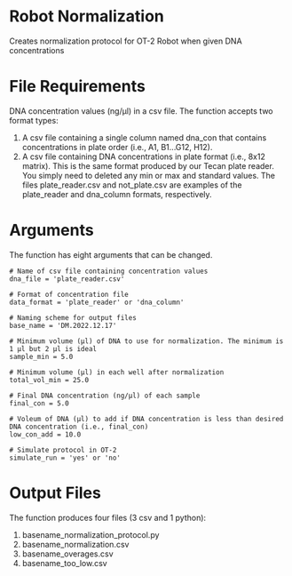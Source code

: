# Robot Normalization
Creates normalization protocol for OT-2 Robot when given DNA concentrations

# File Requirements
DNA concentration values (ng/µl) in a csv file. The function accepts two format types:
1. A csv file containing a single column named dna_con that contains concentrations in plate order (i.e., A1, B1...G12, H12).
2. A csv file containing DNA concentrations in plate format (i.e., 8x12 matrix). This is the same format produced by our Tecan plate reader. You simply need to deleted any min or max and standard values. The files plate_reader.csv and not_plate.csv are examples of the plate_reader and dna_column formats, respectively. 

# Arguments
The function has eight arguments that can be changed. 
```
# Name of csv file containing concentration values
dna_file = 'plate_reader.csv'

# Format of concentration file
data_format = 'plate_reader' or 'dna_column'

# Naming scheme for output files
base_name = 'DM.2022.12.17'

# Minimum volume (µl) of DNA to use for normalization. The minimum is 1 µl but 2 µl is ideal
sample_min = 5.0

# Minimum volume (µl) in each well after normalization
total_vol_min = 25.0

# Final DNA concentration (ng/µl) of each sample
final_con = 5.0

# Voleum of DNA (µl) to add if DNA concentration is less than desired DNA concentration (i.e., final_con)
low_con_add = 10.0

# Simulate protocol in OT-2
simulate_run = 'yes' or 'no'
```

# Output Files
The function produces four files (3 csv and 1 python):
1. basename_normalization_protocol.py
2. basename_normalization.csv
3. basename_overages.csv
4. basename_too_low.csv
